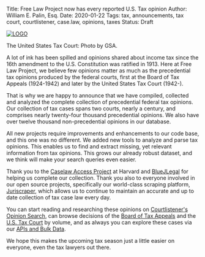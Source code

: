 Title: Free Law Project now has every reported U.S. Tax opinion
Author: William E. Palin, Esq.
Date: 2020-01-22
Tags: tax, announcements, tax court, courtlistener, case.law, opinions, taxes
Status: Draft

<div class="left-image">
    <a href="https://www.ustaxcourt.gov">
        <img src="{static}/images/ustaxcourt.png"
             alt="LOGO"
             title="The U.S. Tax Court in DC"
             class="img-responsive border">
    </a>
    <p class="caption">The United States Tax Court: Photo by GSA.</p>
</div>
<div class="clearfix"></div>


A lot of ink has been spilled and opinions shared about income tax since the 16th amendment to the U.S. Constitution was ratified in 1913. Here at Free Law Project, we believe few opinions matter as much as the precedential tax opinions produced by the federal courts, first at the Board of Tax Appeals (1924-1942) and later by the United States Tax Court (1942-).  

That is why we are happy to announce that we have compiled, collected and analyzed the complete collection of precedential federal tax opinions. Our collection of tax cases spans two courts, nearly a century, and comprises nearly twenty-four thousand precedential opinions. We also have over twelve thousand non-precedential opinions in our database. 

All new projects require improvements and enhancements to our code base, and this one was no different.  We added new tools to analyze and parse tax opinions.  This enables us to find and extract missing, yet relevant information from tax opinions. This grows our already robust dataset, and we think will make your search queries even easier.

Thank you to the [Caselaw Access Project][cap] at Harvard and [BlueJLegal][bjl] for helping us complete our collection. Thank you also to everyone involved in our open source projects, specifically our world-class scraping platform, [Juriscraper][js], which allows us to continue to maintain an accurate and up to date collection of tax case law every day.

You can start reading and researching these opinions on [Courtlistener's Opinion Search][cl], can browse decisions of the [Board of Tax Appeals][bta] and the [U.S. Tax Court][tc] by volume, and as always you can explore these cases via our [APIs and Bulk Data][api]. 

We hope this makes the upcoming tax season just a little easier on everyone, even the tax lawyers out there.

[bta]: https://www.courtlistener.com/c/B.T.A./
[tc]: https://www.courtlistener.com/c/T.C./
[api]: https://www.courtlistener.com/api/
[cl]: https://www.courtlistener.com/opinion/
[bjl]: https://www.bluejlegal.com/
[cap]: https://case.law/
[js]: {filename}/pages/juriscraper.md